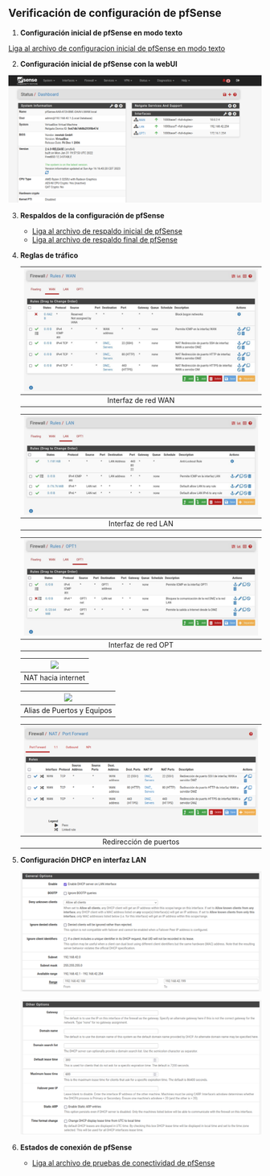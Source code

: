 ## Verificación de configuración de pfSense

1. **Configuración inicial de pfSense en modo texto**

[Liga al archivo de configuracion inicial de pfSense en modo texto](configuracion-inicial-modo-texto.txt)

2. **Configuración inicial de pfSense con la webUI**

![](../../img/configuracion-inicial-webui.png "Configuración Incial con la webUI de pfSense")

3. **Respaldos de la configuración de pfSense**
    - [Liga al archivo de respaldo inicial de pfSense](pfsense-inicial.xml)
    - [Liga al archivo de respaldo final de pfSense](pfsense-final.xml)

4. **Reglas de tráfico**

    | ![](../../img/regla-WAN.jpeg)
    | :----: |
    | Interfaz de red WAN

    | ![](../../img/regla-LAN.jpeg)
    | :----: |
    | Interfaz de red LAN

    | ![](../../img/regla-OPT.jpeg)
    | :----: |
    | Interfaz de red OPT

    | ![](../../img/NAT.jpeg)
    | :----: |
    | NAT hacia internet

    | ![](../../img/alias.jpeg)
    | :----: |
    | Alias de Puertos y Equipos

    | ![](../../img/NAT.png)
    | :----: |
    | Redirección de puertos

5. **Configuración DHCP en interfaz LAN**

    ![](../../img/DHCP-LAN-1.png)
    
    ![](../../img/DHCP-LAN-2.png)

6. **Estados de conexión de pfSense**

    - [Liga al archivo de pruebas de conectividad de pfSense](Pruebas_Conectividad_pfSense.md)